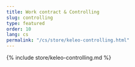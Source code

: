 ```yaml
---
title: Work contract & Controlling
slug: controlling
type: featured
order: 10
lang: cs
permalink: "/cs/store/keleo-controlling.html"
---
```


{% include store/keleo-controlling.md %}
 
